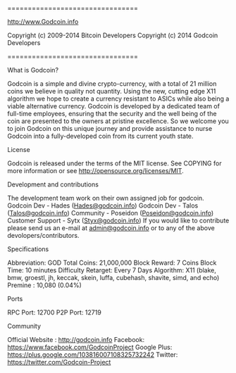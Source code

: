================================

http://www.Godcoin.info

Copyright (c) 2009-2014 Bitcoin Developers
Copyright (c) 2014 Godcoin Developers

================================

What is Godcoin?

Godcoin is a simple and divine crypto-currency, with a total of 21 million coins we believe in quality not quantity.
Using the new, cutting edge X11 algorithm we hope to create a currency resistant to ASICs while also being a viable alternative currency.
Godcoin is developed by a dedicated team of full-time employees, ensuring that the security and the well being of the coin are presented to the owners at pristine excellence. 
So we welcome you to join Godcoin on this unique journey and provide assistance to nurse Godcoin into a fully-developed coin from its current youth state.

License

Godcoin is released under the terms of the MIT license. See COPYING for more information or see http://opensource.org/licenses/MIT.


Development and contributions

The development team work on their own assigned job for godcoin.
Godcoin Dev - 		Hades 		(Hades@godcoin.info)
Godcoin Dev - 		Talos		(Talos@godcoin.info)
Community -		Poseidon 	(Poseidon@godcoin.info)
Customer Support - 	Sytx		(Styx@godcoin.info)
If you would like to contribute please send us an e-mail at admin@godcoin.info or to any of the above devolopers/contributors.


Specifications

Abbreviation: GOD
Total Coins: 21,000,000 
Block Reward: 7 Coins
Block Time: 10 minutes
Difficulty Retarget: Every 7 Days
Algorithm: X11 (blake, bmw, groestl, jh, keccak, skein, luffa, cubehash, shavite, simd, and echo)
Premine : 10,080 (0.04%)


Ports

RPC Port: 12700
P2P Port: 12719


Community

Official Website : 	http://godcoin.info
Facebook:		https://www.facebook.com/GodcoinProject
Google Plus:  		https://plus.google.com/103816007108325732242
Twitter: 		https://twitter.com/Godcoin-Project
